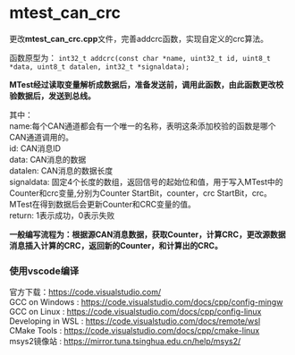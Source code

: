 # mtest_can_crc

更改**mtest_can_crc.cpp**文件，完善addcrc函数，实现自定义的crc算法。

函数原型为：
`int32_t addcrc(const char *name, uint32_t id, uint8_t *data, uint8_t datalen, int32_t *signaldata);`

**MTest经过读取变量解析成数据后，准备发送前，调用此函数，由此函数更改校验数据后，发送到总线。**

其中：  
name:每个CAN通道都会有一个唯一的名称，表明这条添加校验的函数是哪个CAN通道调用的。  
id: CAN消息ID  
data: CAN消息的数据  
datalen: CAN消息的数据长度  
signaldata: 固定4个长度的数组，返回信号的起始位和值，用于写入MTest中的Counter和crc变量,分别为Counter StartBit，counter，crc StartBit，crc。MTest在得到数据后会更新Counter和CRC变量的值。  
return: 1表示成功，0表示失败

**一般编写流程为：根据源CAN消息数据，获取Counter，计算CRC，更改源数据消息插入计算的CRC，返回新的Counter，和计算出的CRC。**

### 使用vscode编译  

官方下载：https://code.visualstudio.com/  
GCC on Windows : https://code.visualstudio.com/docs/cpp/config-mingw  
GCC on Linux : https://code.visualstudio.com/docs/cpp/config-linux  
Developing in WSL : https://code.visualstudio.com/docs/remote/wsl  
CMake Tools : https://code.visualstudio.com/docs/cpp/cmake-linux  
msys2镜像站  : https://mirror.tuna.tsinghua.edu.cn/help/msys2/  
